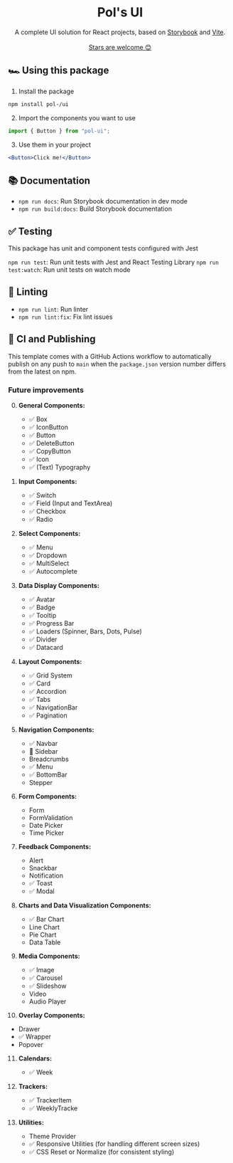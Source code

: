 <h1 align="center">
  Pol's UI
</h1>

<p align="center">
A complete UI solution for React projects, based on <a href="https://storybook.js.org/">Storybook</a> and <a href="https://vitejs.dev/">Vite</a>.
  <br />
  <br />
  <a href="https://github.com/PolGubau/ui">Stars are welcome 😊</a>
</p>

## 🏎️ Using this package

1. Install the package

```bash
npm install pol-/ui
```

2. Import the components you want to use

```js
import { Button } from "pol-ui";
```

3. Use them in your project

```jsx
<Button>Click me!</Button>
```

## 📚 Documentation

- `npm run docs`: Run Storybook documentation in dev mode
- `npm run build:docs`: Build Storybook documentation

## ✅ Testing

This package has unit and component tests configured with Jest

`npm run test`: Run unit tests with Jest and React Testing Library
`npm run test:watch`: Run unit tests on watch mode

## 🔦 Linting

- `npm run lint`: Run linter
- `npm run lint:fix`: Fix lint issues

## 🚀 CI and Publishing

This template comes with a GitHub Actions workflow to automatically publish on any push to `main` when the `package.json` version number differs from the latest on npm.

### Future improvements

0. **General Components:**

   - ✅ Box
   - ✅ IconButton
   - ✅ Button
   - ✅ DeleteButton
   - ✅ CopyButton
   - ✅ Icon
   - ✅ (Text) Typography

1. **Input Components:**
   <!-- These components are used for getting input from the user. -->
   - ✅ Switch
   - ✅ Field (Input and TextArea)
   - ✅ Checkbox
   - ✅ Radio
2. **Select Components:**
   <!-- These components are used for selecting an option from a list. -->
   - ✅ Menu
   - ✅ Dropdown
   - ✅ MultiSelect
   - ✅ Autocomplete
3. **Data Display Components:**
   <!-- These components are used for displaying data to the user. -->
   - ✅ Avatar
   - ✅ Badge
   - ✅ Tooltip
   - ✅ Progress Bar
   - ✅ Loaders (Spinner, Bars, Dots, Pulse)
   - ✅ Divider
   - ✅ Datacard
4. **Layout Components:**
   <!-- These components are used for laying out the page. -->
   - ✅ Grid System
   - ✅ Card
   - ✅ Accordion
   - ✅ Tabs
   - ✅ NavigationBar
   - ✅ Pagination
5. **Navigation Components:**
   <!-- These components are used for navigating between pages. -->
   - ✅ Navbar
   - 🦺 Sidebar
   - Breadcrumbs
   - ✅ Menu
   - ✅ BottomBar
   - Stepper
6. **Form Components:**
   <!-- These components are used for getting input from the user. -->
   - Form
   - FormValidation
   - Date Picker
   - Time Picker
7. **Feedback Components:**
   <!-- These components are used for providing feedback to the user. -->
   - Alert
   - Snackbar
   - Notification
   - ✅ Toast
   - ✅ Modal
8. **Charts and Data Visualization Components:**
   <!-- These components are used for displaying data to the user. -->
   - ✅ Bar Chart
   - Line Chart
   - Pie Chart
   - Data Table
9. **Media Components:**
   <!-- These components are used for displaying media to the user. -->
   - ✅ Image
   - ✅ Carousel
   - ✅ Slideshow
   - Video
   - Audio Player
10. **Overlay Components:**
      <!-- These components are used for displaying overlays to the user. -->

- Drawer
- ✅ Wrapper
- Popover

11. **Calendars:**

    - ✅ Week

12. **Trackers:**

    - ✅ TrackerItem
    - ✅ WeeklyTracke

13. **Utilities:**
    - Theme Provider
    - ✅ Responsive Utilities (for handling different screen sizes)
    - ✅ CSS Reset or Normalize (for consistent styling)
